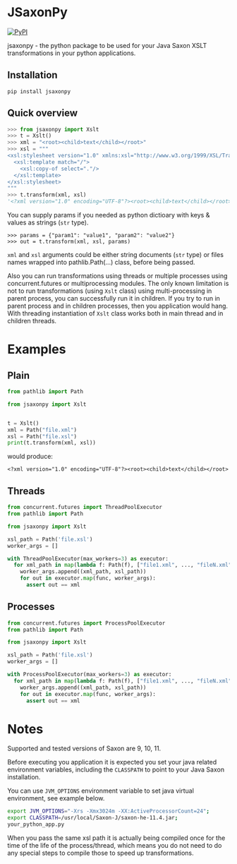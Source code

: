 JSaxonPy
========

[![PyPI](https://img.shields.io/pypi/v/jsaxonpy.svg)]()

jsaxonpy - the python package to be used for your Java Saxon XSLT
transformations in your python applications.


Installation
------------

```
pip install jsaxonpy
```

Quick overview
--------------

```python
>>> from jsaxonpy import Xslt
>>> t = Xslt()
>>> xml = "<root><child>text</child></root>"
>>> xsl = """
<xsl:stylesheet version="1.0" xmlns:xsl="http://www.w3.org/1999/XSL/Transform">
  <xsl:template match="/">
    <xsl:copy-of select="."/>
  </xsl:template>
</xsl:stylesheet>
"""
>>> t.transform(xml, xsl)
'<?xml version="1.0" encoding="UTF-8"?><root><child>text</child></root>'
```

You can supply params if you needed as python dictioary with keys & values as strings (`str` type).
```
>>> params = {"param1": "value1", "param2": "value2"}
>>> out = t.transform(xml, xsl, params)
 ```

`xml` and `xsl` arguments could be either string documents (`str` type) or
files names wrapped into pathlib.Path(...) class, before being passed.

Also you can run transformations using threads or multiple processes using
concurrent.futures or multiprocessing modules. The only known limitation is
not to run transformations (using `Xslt` class) using multi-processing in parent
process, you can successfully run it in children. If you try to run in parent process and in children processes, then you application would hang. With threading instantiation of `Xslt` class works both in main thread and in children threads.

Examples
========

Plain
-----
```python
from pathlib import Path

from jsaxonpy import Xslt


t = Xslt()
xml = Path("file.xml")
xsl = Path("file.xsl")
print(t.transform(xml, xsl))
```
would produce:
```
<?xml version="1.0" encoding="UTF-8"?><root><child>text</child></root>
```

Threads
-------
```python
from concurrent.futures import ThreadPoolExecutor
from pathlib import Path

from jsaxonpy import Xslt

xsl_path = Path('file.xsl')
worker_args = []

with ThreadPoolExecutor(max_workers=3) as executor:
  for xml_path in map(lambda f: Path(f), ["file1.xml", ..., "fileN.xml"]):
    worker_args.append((xml_path, xsl_path))
    for out in executor.map(func, worker_args):
      assert out == xml
```

Processes
---------
```python
from concurrent.futures import ProcessPoolExecutor
from pathlib import Path

from jsaxonpy import Xslt

xsl_path = Path('file.xsl')
worker_args = []

with ProcessPoolExecutor(max_workers=3) as executor:
  for xml_path in map(lambda f: Path(f), ["file1.xml", ..., "fileN.xml"]):
    worker_args.append((xml_path, xsl_path))
    for out in executor.map(func, worker_args):
      assert out == xml
```

Notes
=====

Supported and tested versions of Saxon are 9, 10, 11.

Before executing you application it is expected you set your java related
environment variables, including the `CLASSPATH` to point to your Java Saxon
installation.

You can use `JVM_OPTIONS` environment variable to set java virtual environment,
see example below.

```bash
export JVM_OPTIONS="-Xrs -Xmx3024m -XX:ActiveProcessorCount=24";
export CLASSPATH=/usr/local/Saxon-J/saxon-he-11.4.jar;
your_python_app.py
```

When you pass the same xsl path it is actually being compiled once for the
time of the life of the process/thread, which means you do not need to do
any special steps to compile those to speed up transformations.
